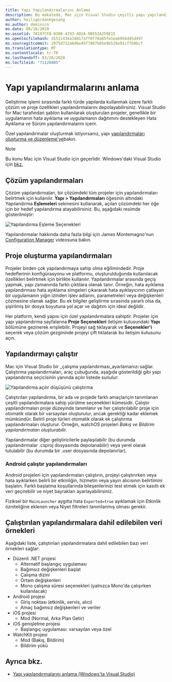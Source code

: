 ```yaml
---
title: Yapı Yapılandırmalarını Anlama
description: Bu makalede, Mac için Visual Studio çeşitli yapı yapılandırmaları açıklanır
author: heiligerdankgesang
ms.author: dominicn
ms.date: 09/18/2019
ms.assetid: 78107CFA-9308-4293-A92A-9B552A259E15
ms.openlocfilehash: d1511434a34017a7f0f7da65fe1ea6956d45d497
ms.sourcegitcommit: 2975d722a6d6e45f7887b05e9b526e91cffb0bcf
ms.translationtype: MT
ms.contentlocale: tr-TR
ms.lasthandoff: 03/20/2020
ms.locfileid: "71128405"
---
```

# <a name="understanding-build-configurations"></a>Yapı yapılandırmalarını anlama

Geliştirme işlemi sırasında farklı türde yapılarda kullanmak üzere farklı çözüm ve proje özellikleri yapılandırmalarını depolayabilirsiniz. Visual Studio for Mac tarafından şablon kullanılarak oluşturulan projeler, genellikle bir uygulamanın hata ayıklama ve uygulamanın dağıtımını destekleyen Hata Ayıklama ve Sürüm yapılandırmalarını içerir. 

Özel yapılandırmalar oluşturmak istiyorsanız, yapı [yapılandırmaları oluşturma ve düzenleme'ye](/visualstudio/mac/create-and-edit-configurations)bakın.

>[!NOTE]
>Bu konu Mac için Visual Studio için geçerlidir. Windows'daki Visual Studio için [bkz.](/visualstudio/ide/understanding-build-configurations)

## <a name="solution-configurations"></a>Çözüm yapılandırmaları

Çözüm yapılandırmaları, bir çözümdeki tüm projeler için yapılandırmaları belirtmek için kullanılır. **Yapı > Yapılandırmaları** öğesinin altındaki Yapılandırma **Eşlemeleri** sekmesini kullanarak, açılan çözümdeki her öğe için bir hedef yapılandırma atayabilirsiniz. Bu, aşağıdaki resimde gösterilmiştir:

![Yapılandırma Eşleme Seçenekleri](media/projects-and-solutions-image3.png)

Yapılandırmalar hakkında daha fazla bilgi için James Montemagno'nun [Configuration Manager](https://www.youtube.com/watch?v=tjSdkqYh5Vg) videosuna bakın.

## <a name="project-build-configurations"></a>Proje oluşturma yapılandırmaları

Projeler birden çok yapılandırmaya sahip olma eğilimindedir. Proje hedeflerinin konfigürasyonu ve platformu, oluşturulduğunda kullanılacak özellikleri belirtmek için birlikte kullanılır. Yapılandırmalar arasında geçiş yapmak, yapı zamanında farklı çıktılara olanak tanır. Örneğin, hata ayıklama yapılandırması hata ayıklama simgeleri çıkararak hata ayıklayıcının çatlayan bir uygulamanın yığın izinden işlev adlarını, parametreleri veya değişkenleri çözmesine olanak sağlar. Bu ek bilgiler geliştirme sırasında yararlı olsa da, şişirilmiş bir dosya boyutuna yol açar ve dağıtım için ideal değildir.

Her platform, kendi yapısı için özel yapılandırmalara sahiptir. Projeler için yapı yapılandırma sayfalarına **Proje Seçenekleri** iletişim kutusundaki **Yapı** bölümüne gezinerek erişilebilir. Projeyi sağ tıklayarak ve **Seçenekler'i** seçerek veya çözüm gezgininde projeyi çift tıklatarak bu iletişim kutusunu açın.

## <a name="run-configuration"></a>Yapılandırmayı çalıştır

Mac için Visual Studio bir _çalışma yapılandırması_ayarlamanızı sağlar. Çalıştırma yapılandırmaları, araç çubuğunda, aşağıda gösterildiği gibi yapı yapılandırma seçicisinin yanında açılır listede sunulur:

![Yapılandırma açılır düşüşünü çalıştırma](media/projects-and-solutions-image8.png)

Çalıştırılan yapılandırma, bir ada ve projede farklı amaçlariçin tanımlanan çeşitli yapılandırmalara sahip yürütme seçenekleri kümesidir. Çalıştır yapılandırmaları proje düzeyinde tanımlanır ve her çalıştırılabilir proje için otomatik olarak bir varsayılan oluşturulur, ancak gerektiği kadar eklemek mümkündür. Belirli proje türleri otomatik olarak ek çalıştırma yapılandırmaları oluşturur. Örneğin, watchOS projeleri _Bakış ve Bildirim yapılandırmaları oluşturabilir._

Yapılandırmalar diğer geliştiricilerle paylaşılabilir (bu durumda yapılandırmalar .csproj dosyasında depolanabilir) veya yerel olarak tutulabilir (bu durumda bir .user dosyasında depolanırlar).

### <a name="android-run-configurations"></a>Android çalıştır yapılandırmaları

Android projeleri için yapılandırmaları çalıştırın, projeyi çalıştırırken veya hata ayıklarken belirli bir etkinliğin, hizmetin veya yayın alıcısının belirtimini başlatın. Farklı başlatma koşullarında bileşenlerinizi test etmek için kasıtlı ek veri geçirebilir ve niyet bayrakları ayarlayabilirsiniz.

Fiziksel bir `MainLauncher` aygıtta hata `Exported=true` ayıklamak için Etkinlik özniteliğine eklenen veya Niyet filtreleri tanımlanmış olması gerekir.

## <a name="examples-of-data-that-might-be-included-in-run-configurations"></a>Çalıştırılan yapılandırmalara dahil edilebilen veri örnekleri

Aşağıdaki liste, çalıştırılan yapılandırmalara dahil edilebilen bazı veri örnekleri sağlar:

* Düzenli .NET projesi
  * Alternatif başlangıç uygulaması
  * Bağımsız değişkenleri başlat
  * Çalışma dizini
  * Ortam değişkenleri
  * Mono çalışma süresi seçenekleri (yalnızca Mono'da çalışırken kullanılacak)
* Android projesi
  * Giriş noktası (etkinlik, servis, alıcı)
  * Amaç bağımsız değişkenleri ve veriler
* iOS projesi
  * Mod (Normal, Arka Plan Getir)
* iOS genişletme projesi
  * Başlangıç uygulaması: varsayılan veya özel
* WatchKit projesi
  * Mod (Bakış, Bildirim)
  * Bildirim yükü

## <a name="see-also"></a>Ayrıca bkz.

- [Yapı yapılandırmalarını anlama (Windows'ta Visual Studio)](/visualstudio/ide/understanding-build-configurations)

